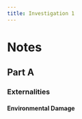 ```yaml
---
title: Investigation 1
---
```


# Notes
## Part A
### Externalities
#### Environmental Damage












